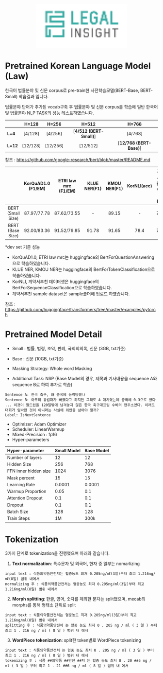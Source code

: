 <p align="center"><img src="./img/legalinsight_logo.png" width=300px></p>

# Pretrained Korean Language Model (Law)
한국어 법률분야 및 신문 corpus로 pre-train한 사전학습모델(BERT-Base, BERT-Small) 학습결과 입니다.

법률분야 단어가 추가된 vocab구축 후 법률분야 및 신문 corpus를 학습해 일반 한국어 및 법률분야 NLP TASK의 성능 테스트하였습니다.  

|   |H=128|H=256|H=512|H=768|
|---|:---:|:---:|:---:|:---:|
| **L=4**  |[4/128]|[4/256]|[**4/512 (BERT-Small)**]|[4/768]|
| **L=12** |[12/128]|[12/256]|[12/512]|[**12/768 (BERT-Base)**]|

참조 : https://github.com/google-research/bert/blob/master/README.md 


|                               | KorQuAD1.0 (F1/EM) | ETRI law mrc (F1/EM) | KLUE NER(F1) | KMOU NER(F1) | KorNLI(acc) | 계약서추천 데이터셋(F1) | 개인정보NER 데이터셋(F1) |
|:-----------------------------:|:------------------:|:--------------------:|:------------:|:------------:|:-----------:|:---------------------:|:-----------------------:|
|       BERT (Small Size)       |    87.97/77.78     |    87.62/73.55       |  -           |  89.15       |   -         |  76.6                 |  71.45                  |
|       BERT (Base Size)        |    92.00/83.36     |    91.52/79.85       |  91.78       |  91.65       |  78.4       |  79.5                 |  72.79                  |

*dev set 기준 성능

* KorQuAD1.0, ETRI law mrc는 huggingface의 BertForQuestionAnswering으로 학습하였습니다.
* KLUE NER, KMOU NER는 huggingface의 BertForTokenClassification으로 학습하였습니다.
* KorNLI, 계약서추천 데이터셋은 huggingface의 BertForSequenceClassification으로 학습하였습니다.
* 계약서추천 sample dataset은 sample폴더에 업로드 하였습니다.

참조 : https://github.com/huggingface/transformers/tree/master/examples/pytorch

# Pretrained Model Detail
* Small : 법률, 법령, 조약, 판례, 국회회의록, 신문 (3GB, txt기준)
* Base : 신문 (10GB, txt기준)

* Masking Strategy: Whole word Masking
* Additional Task: NSP (Base Model의 경우, 제목과 기사내용을 sequence A와 sequence B로 하여 추가로 학습)
```
Sentence A: 한국 축구, 왜 중국에 농락당했나
Sentence B: 아무리 유럽파가 빠졌다고 하지만 그래도 A 매치였는데 중국에 0-3으로 졌다 ... 이것이 월드컵을 120일밖에 남겨놓지 않은 한국 축구대표팀 수비의 현주소였다. 이래도 대회가 임박한 것이 아니라는 사실에 위안을 삼아야 할까?
Label: IsNextSentence
```

* Optimizer: Adam Optimizer
* Scheduler: LinearWarmup
* Mixed-Precision : fp16
* Hyper-parameters

| Hyper-parameter       | Small Model | Base Model        |
|:----------------------|:------------|:------------------|
| Number of layers      | 12          | 12                |
| Hidden Size           | 256         | 768               |
| FFN inner hidden size | 1024        | 3076              |
| Mask percent          | 15          | 15                |
| Learning Rate         | 0.0001      | 0.0001            |
| Warmup Proportion     | 0.05        | 0.1               |
| Attention Dropout     | 0.1         | 0.1               |
| Dropout               | 0.1         | 0.1               |
| Batch Size            | 128         | 128               |
| Train Steps           | 1M          | 300k              |

# Tokenization

3가지 단계로 tokenization을 진행했으며 아래와 같습니다. 

1.  **Text normalization**: 특수문자 및 외국어, 한자 중 일부는 nomarlizing
```
input text : 식품의약품안전처는 혈중농도 최저 0.205ng/㎖(3일)부터 최고 1.216ng/㎖(8일) 범위 내에서
normalizing 후 : 식품의약품안전처는 혈중농도 최저 0.205ng/ml(3일)부터 최고 1.216ng/ml(8일) 범위 내에서
```

2.  **Morph splitting**: 한글, 영어, 숫자를 제외한 문자는 split했으며, mecab의 morphs를 통해 형태소 단위로 split
```
input text : 식품의약품안전처는 혈중농도 최저 0.205ng/ml(3일)부터 최고 1.216ng/ml(8일) 범위 내에서
splitting 후 : 식품의약품안전처 는 혈중 농도 최저 0 . 205 ng / ml ( 3 일 ) 부터 최고 1 . 216 ng / ml ( 8 일 ) 범위 내 에서
```

3.  **WordPiece tokenization**: split한 token별로 WordPiece tokenizing
```
input text : 식품의약품안전처 는 혈중 농도 최저 0 . 205 ng / ml ( 3 일 ) 부터 최고 1 . 216 ng / ml ( 8 일 ) 범위 내 에서
tokenizing 후 : 식품 ##의약품 ##안전 ##처 는 혈중 농도 최저 0 . 20 ##5 ng / ml ( 3 일 ) 부터 최고 1 . 21 ##6 ng / ml ( 8 일 ) 범위 내 에서
```
